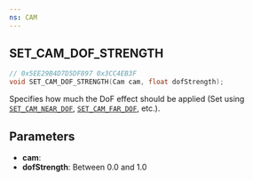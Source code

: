 ```yaml
---
ns: CAM
---
```

## SET_CAM_DOF_STRENGTH

```c
// 0x5EE29B4D7D5DF897 0x3CC4EB3F
void SET_CAM_DOF_STRENGTH(Cam cam, float dofStrength);
```

Specifies how much the DoF effect should be applied (Set using [`SET_CAM_NEAR_DOF`](#_0x3FA4BF0A7AB7DE2C), [`SET_CAM_FAR_DOF`](#_0xEDD91296CD01AEE0), etc.).

## Parameters
* **cam**: 
* **dofStrength**: Between 0.0 and 1.0

